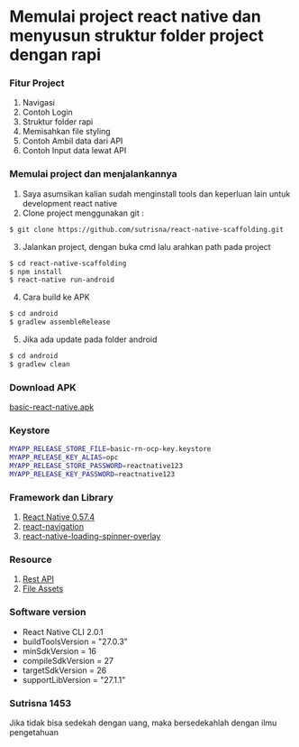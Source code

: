 # Memulai project react native dan menyusun struktur folder project dengan rapi
### Fitur Project
1. Navigasi
2. Contoh Login
3. Struktur folder rapi
4. Memisahkan file styling
5. Contoh Ambil data dari API
6. Contoh Input data lewat API

### Memulai project dan menjalankannya
1. Saya asumsikan kalian sudah menginstall tools dan keperluan lain untuk development react native
2. Clone project menggunakan git :
```bash
$ git clone https://github.com/sutrisna/react-native-scaffolding.git
```
3. Jalankan project, dengan buka cmd lalu arahkan path pada project
```bash
$ cd react-native-scaffolding
$ npm install
$ react-native run-android
```
4. Cara build ke APK
```bash
$ cd android
$ gradlew assembleRelease
```
5. Jika ada update pada folder android
```bash
$ cd android
$ gradlew clean
```

### Download APK
[basic-react-native.apk](https://drive.google.com/open?id=1TKKyS_t6rFKrCqGzJPCMwRE4TvouHPx7)

### Keystore
```bash
MYAPP_RELEASE_STORE_FILE=basic-rn-ocp-key.keystore
MYAPP_RELEASE_KEY_ALIAS=opc
MYAPP_RELEASE_STORE_PASSWORD=reactnative123
MYAPP_RELEASE_KEY_PASSWORD=reactnative123
```

### Framework dan Library
1. [React Native 0.57.4](https://facebook.github.io/react-native/)
2. [react-navigation](https://reactnavigation.org/)
3. [react-native-loading-spinner-overlay](https://www.npmjs.com/package/react-native-loading-spinner-overlay)

### Resource
1. [Rest API](https://jsonplaceholder.typicode.com/)
2. [File Assets](https://flaticon.com/)

### Software version
* React Native CLI 2.0.1
* buildToolsVersion = "27.0.3"
* minSdkVersion = 16
* compileSdkVersion = 27
* targetSdkVersion = 26
* supportLibVersion = "27.1.1"

### Sutrisna 1453
Jika tidak bisa sedekah dengan uang, maka bersedekahlah dengan ilmu pengetahuan
